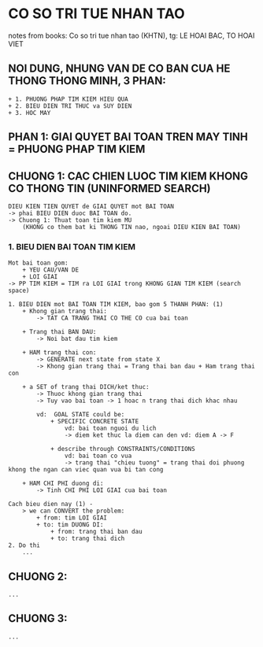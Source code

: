 # CO SO TRI TUE NHAN TAO
notes from books: Co so tri tue nhan tao (KHTN), tg: LE HOAI BAC, TO HOAI VIET 

## NOI DUNG, NHUNG VAN DE CO BAN CUA HE THONG THONG MINH, 3 PHAN:     
    + 1. PHUONG PHAP TIM KIEM HIEU QUA 
    + 2. BIEU DIEN TRI THUC va SUY DIEN 
    + 3. HOC MAY 

## PHAN 1: GIAI QUYET BAI TOAN TREN MAY TINH = PHUONG PHAP TIM KIEM

## CHUONG 1: CAC CHIEN LUOC TIM KIEM KHONG CO THONG TIN (UNINFORMED SEARCH)
    DIEU KIEN TIEN QUYET de GIAI QUYET mot BAI TOAN 
    -> phai BIEU DIEN duoc BAI TOAN do. 
    -> Chuong 1: Thuat toan tim kiem MU 
        (KHONG co them bat ki THONG TIN nao, ngoai DIEU KIEN BAI TOAN)

### 1. BIEU DIEN BAI TOAN TIM KIEM 
    Mot bai toan gom: 
        + YEU CAU/VAN DE
        + LOI GIAI
    -> PP TIM KIEM = TIM ra LOI GIAI trong KHONG GIAN TIM KIEM (search space)

    1. BIEU DIEN mot BAI TOAN TIM KIEM, bao gom 5 THANH PHAN: (1)
        + Khong gian trang thai: 
            -> TAT CA TRANG THAI CO THE CO cua bai toan 

        + Trang thai BAN DAU: 
            -> Noi bat dau tim kiem 

        + HAM trang thai con: 
            -> GENERATE next state from state X 
            -> Khong gian trang thai = Trang thai ban dau + Ham trang thai con 

        + a SET of trang thai DICH/ket thuc: 
            -> Thuoc khong gian trang thai 
            -> Tuy vao bai toan -> 1 hoac n trang thai dich khac nhau 

            vd:  GOAL STATE could be: 
                + SPECIFIC CONCRETE STATE 
                    vd: bai toan nguoi du lich 
                    -> diem ket thuc la diem can den vd: diem A -> F

                + describe through CONSTRAINTS/CONDITIONS 
                    vd: bai toan co vua  
                    -> trang thai "chieu tuong" = trang thai doi phuong khong the ngan can viec quan vua bi tan cong
    
        + HAM CHI PHI duong di: 
            -> Tinh CHI PHI LOI GIAI cua bai toan

    Cach bieu dien nay (1) -
        > we can CONVERT the problem:
            + from: tim LOI GIAI
            + to: tim DUONG DI: 
                + from: trang thai ban dau 
                + to: trang thai dich 
    2. Do thi 
        ... 

## CHUONG 2:      
    ... 

## CHUONG 3:      
    ... 
